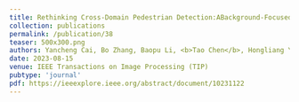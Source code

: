 ```yaml
---
title: Rethinking Cross-Domain Pedestrian Detection:ABackground-Focused Distribution AlignmentFramework for One-Stage Detectors
collection: publications
permalink: /publication/38
teaser: 500x300.png
authors: Yancheng Cai, Bo Zhang, Baopu Li, <b>Tao Chen</b>, Hongliang Yan, Jingdong Zhang, Jiahao Xu
date: 2023-08-15
venue: IEEE Transactions on Image Processing (TIP)
pubtype: 'journal'
pdf: https://ieeexplore.ieee.org/abstract/document/10231122
---
```


<!-- paperurl: 'http://academicpages.github.io/files/paper1.pdf'
citation: 'Your Name, You. (2009). &quot;Paper Title Number 1.&quot; <i>Journal 1</i>. 1(1).' -->
<!-- [Download paper here](http://academicpages.github.io/files/paper1.pdf) -->
